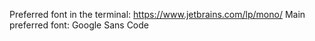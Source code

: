 Preferred font in the terminal: https://www.jetbrains.com/lp/mono/
Main preferred font: Google Sans Code